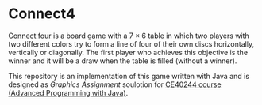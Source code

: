 # Connect4
[Connect four](https://en.wikipedia.org/wiki/Connect_Four) is a board game with a 7 × 6 table in which two players with two different colors try to form a line of four of their own discs horizontally, vertically or diagonally. The first player who achieves this objective is the winner and it will be a draw when the table is filled (without a winner).

This repository is an implementation of this game written with Java and is designed as *Graphics Assignment* soulotion for [CE40244 course (Advanced Programming with Java)](http://ce.sharif.edu/courses/97-98/1/ce244-1/).


